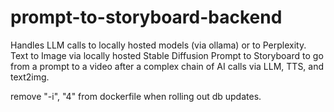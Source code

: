 # prompt-to-storyboard-backend

Handles LLM calls to locally hosted models (via ollama) or to Perplexity.
Text to Image via locally hosted Stable Diffusion
Prompt to Storyboard to go from a prompt to a video after a complex chain of AI calls via LLM, TTS, and text2img.

remove "-i", "4" from  dockerfile when rolling out db updates.

